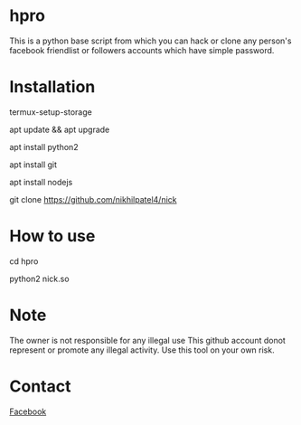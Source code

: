 # hpro 

This is a python base script from which you can hack or clone any person's facebook friendlist or followers accounts which have simple password.


# Installation

termux-setup-storage <br>

apt update && apt upgrade

apt install python2

apt install git

apt install nodejs

git clone https://github.com/nikhilpatel4/nick

# How to use

cd hpro

python2 nick.so


# Note
The owner is not responsible for any illegal use
This github account donot represent or promote any illegal activity. Use this tool on your own risk.


# Contact<br>
<a href='https://facebook.com/nikhiltrickzone'>Facebook</a> <br>

